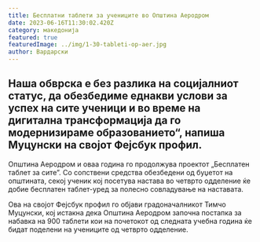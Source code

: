 ```yaml
---
title: Бесплатни таблети за учениците во Општина Аеродром
date: 2023-06-16T11:30:02.420Z
category: македонија
featured: true
featuredImage: ../img/1-30-tableti-op-aer.jpg
author: Вардарски
---
```

<!--StartFragment-->

## Наша обврска е без разлика на социјалниот статус, да обезбедиме еднакви услови за успех на сите ученици и во време на дигитална трансформација да го модернизираме образованието“, напиша Муцунски на својот Фејсбук профил.



<!--EndFragment--><!--StartFragment-->

Општина Аеродром и оваа година го продолжува проектот „Бесплатен таблет за сите”. Со сопствени средства обезбедени од буџетот на општината, секој ученик кој посетува настава во четврто одделение ќе добие бесплатен таблет-уред за полесно совладување на наставата.

Ова на својот Фејсбук профил го објави градоначалникот Тимчо Муцунски, кој истакна дека Општина Аеродром започна постапка за набавка на 900 таблети кои на почетокот од следната учебна година ќе бидат поделени на учениците од четврто одделение.

<!--EndFragment-->